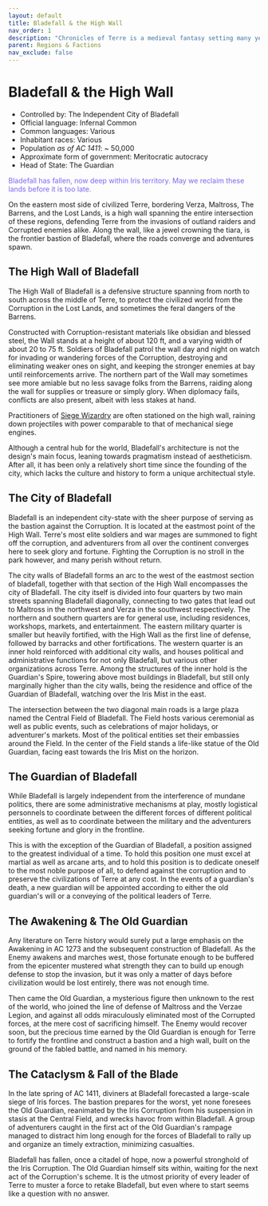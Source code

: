 ```yaml
---
layout: default
title: Bladefall & the High Wall
nav_order: 1
description: "Chronicles of Terre is a medieval fantasy setting many years in the writing."
parent: Regions & Factions
nav_exclude: false
---
```


# Bladefall & the High Wall

- Controlled by: The Independent City of Bladefall
- Official language: Infernal Common
- Common languages: Various
- Inhabitant races: Various
- Population *as of AC 1411*: ~ 50,000
- Approximate form of government: Meritocratic autocracy
- Head of State: The Guardian

<span style="color:#7B68EE">Bladefall has fallen, now deep within Iris territory. May we reclaim these lands before it is too late.</span>

On the eastern most side of civilized Terre, bordering Verza, Maltross, The Barrens, and the Lost Lands, is a high wall spanning the entire intersection of these regions, defending Terre from the invasions of outland raiders and Corrupted enemies alike. Along the wall, like a jewel crowning the tiara, is the frontier bastion of Bladefall, where the roads converge and adventures spawn.

## The High Wall of Bladefall

The High Wall of Bladefall is a defensive structure spanning from north to south across the middle of Terre, to protect the civilized world from the Corruption in the Lost Lands, and sometimes the feral dangers of the Barrens.

Constructed with Corruption-resistant materials like obsidian and blessed steel, the Wall stands at a height of about 120 ft, and a varying width of about 20 to 75 ft. Soldiers of Bladefall patrol the wall day and night on watch for invading or wandering forces of the Corruption, destroying and eliminating weaker ones on sight, and keeping the stronger enemies at bay until reinforcements arrive. The northern part of the Wall may sometimes see more amiable but no less savage folks from the Barrens, raiding along the wall for supplies or treasure or simply glory. When diplomacy fails, conflicts are also present, albeit with less stakes at hand.

Practitioners of [Siege Wizardry](../subclasses/Wizard-Siege) are often stationed on the high wall, raining down projectiles with power comparable to that of mechanical siege engines.

Although a central hub for the world, Bladefall's architecture is not the design's main focus, leaning towards pragmatism instead of aestheticism. After all, it has been only a relatively short time since the founding of the city, which lacks the culture and history to form a unique architectual style.

## The City of Bladefall

Bladefall is an independent city-state with the sheer purpose of serving as the bastion against the Corruption. It is located at the eastmost point of the High Wall. Terre's most elite soldiers and war mages are summoned to fight off the corruption, and adventurers from all over the continent converges here to seek glory and fortune. Fighting the Corruption is no stroll in the park however, and many perish without return.

The city walls of Bladefall forms an arc to the west of the eastmost section of bladefall, together with that section of the High Wall encompasses the city of Bladefall. The city itself is divided into four quarters by two main streets spanning Bladefall diagonally, connecting to two gates that lead out to Maltross in the northwest and Verza in the southwest respectively. The northern and southern quarters are for general use, including residences, workshops, markets, and entertainment. The eastern military quarter is smaller but heavily fortified, with the High Wall as the first line of defense, followed by barracks and other fortifications. The western quarter is an inner hold reinforced with additional city walls, and houses political and administrative functions for not only Bladefall, but various other organizations across Terre. Among the structures of the inner hold is the Guardian's Spire, towering above most buildings in Bladefall, but still only marginally higher than the city walls, being the residence and office of the Guardian of Bladefall, watching over the Iris Mist in the east.

The intersection between the two diagonal main roads is a large plaza named the Central Field of Bladefall. The Field hosts various ceremonial as well as public events, such as celebrations of major holidays, or adventurer's markets. Most of the political entities set their embassies around the Field. In the center of the Field stands a life-like statue of the Old Guardian, facing east towards the Iris Mist on the horizon.

## The Guardian of Bladefall

While Bladefall is largely independent from the interference of mundane politics, there are some administrative mechanisms at play, mostly logistical personnels to coordinate between the different forces of different political entities, as well as to coordinate between the military and the adventurers seeking fortune and glory in the frontline. 

This is with the exception of the Guardian of Bladefall, a position assigned to the greatest individual of a time. To hold this position one must excel at martial as well as arcane arts, and to hold this position is to dedicate oneself to the most noble purpose of all, to defend against the corruption and to preserve the civilizations of Terre at any cost. In the events of a guardian's death, a new guardian will be appointed according to either the old guardian's will or a conveying of the political leaders of Terre.

## The Awakening & The Old Guardian

Any literature on Terre history would surely put a large emphasis on the Awakening in AC 1273 and the subsequent construction of Bladefall. As the Enemy awakens and marches west, those fortunate enough to be buffered from the epicenter mustered what strength they can to build up enough defense to stop the invasion, but it was only a matter of days before civilization would be lost entirely, there was not enough time.

Then came the Old Guardian, a mysterious figure then unknown to the rest of the world, who joined the line of defense of Maltross and the Verzae Legion, and against all odds miraculously eliminated most of the Corrupted forces, at the mere cost of sacrificing himself. The Enemy would recover soon, but the precious time earned by the Old Guardian is enough for Terre to fortify the frontline and construct a bastion and a high wall, built on the ground of the fabled battle, and named in his memory.

## The Cataclysm & Fall of the Blade

In the late spring of AC 1411, diviners at Bladefall forecasted a large-scale siege of Iris forces. The bastion prepares for the worst, yet none foresees the Old Guardian, reanimated by the Iris Corruption from his suspension in stasis at the Central Field, and wrecks havoc from within Bladefall. A group of adventurers caught in the first act of the Old Guardian's rampage managed to distract him long enough for the forces of Bladefall to rally up and organize an timely extraction, minimizing casualties.

Bladefall has fallen, once a citadel of hope, now a powerful stronghold of the Iris Corruption. The Old Guardian himself sits within, waiting for the next act of the Corruption's scheme. It is the utmost priority of every leader of Terre to muster a force to retake Bladefall, but even where to start seems like a question with no answer.